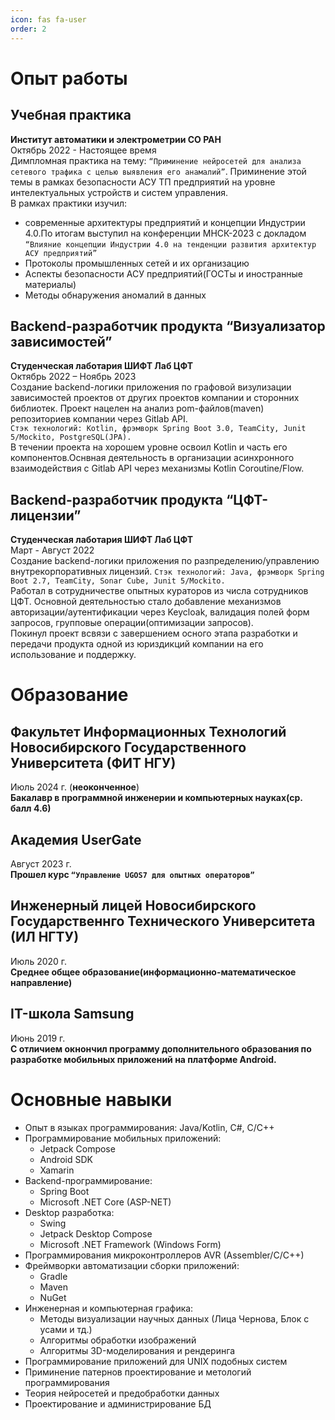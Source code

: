 ```yaml
---
icon: fas fa-user
order: 2
---
```


# Опыт работы 

## Учебная практика
**Институт автоматики и электрометрии СО РАН**  
Октябрь 2022 - Настоящее время  
Димпломная практика на тему: ``“Приминение нейросетей для анализа сетевого
трафика с целью выявления его анамалий”``. Приминение этой темы в рамках
безопасности АСУ ТП предприятий на уровне интелектуальных устройств и
систем управления.  
В рамках практики изучил:
- современные архитектуры предприятий и концепции Индустрии 4.0.По
  итогам выступил на конференции МНСК-2023 с докладом ``“Влияние
  концепции Индустрии 4.0 на тенденции развития архитектур АСУ
  предприятий”``
- Протоколы промышленных сетей и их организацию
- Аспекты безопасности АСУ предприятий(ГОСТы и иностранные
  материалы)
- Методы обнаружения аномалий в данных

## Backend-разработчик продукта “Визуализатор зависимостей”
**Студенческая лаботария ШИФТ Лаб ЦФТ**  
Октябрь 2022 – Ноябрь 2023  
Создание backend-логики приложения по графовой визулизации зависимостей
проектов от других проектов компании и сторонних библиотек. Проект нацелен на
анализ pom-файлов(maven) репозиториев компании через Gitlab API.   
``Стэк
технологий: Kotlin, фрэмворк Spring Boot 3.0, TeamCity, Junit 5/Mockito,
PostgreSQL(JPA).``  
В течении проекта на хорошем уровне освоил Kotlin и часть его
компонентов.Оснвная деятельность в организации асинхронного взаимодействия с
Gitlab API через механизмы Kotlin Coroutine/Flow.

## Backend-разработчик продукта “ЦФТ-лицензии”
**Студенческая лаботария ШИФТ Лаб ЦФТ**  
Март - Август 2022  
Создание backend-логики приложения по разпределению/управлению
внутрекорпоративных лицензий.
``Стэк технологий: Java, фрэмворк Spring Boot 2.7,
TeamCity, Sonar Cube, Junit 5/Mockito.``  
Работал в сотрудничестве опытных кураторов из числа сотрудников ЦФТ.
Основной деятельностью стало добавление механизмов
авторизации/аутентификации через Keycloak, валидация полей форм запросов,
групповые операции(оптимизации запросов).  
Покинул проект всвязи с завершением осного этапа разработки и передачи
продукта одной из юриздикций компании на его использование и поддержку.


# Образование 


## Факультет Информационных Технологий Новосибирского Государственного Университета (ФИТ НГУ)
Июль 2024 г. (__неоконченное__)  
**Бакалавр в программной инженерии и компьютерных науках(ср. балл 4.6)**

## Академия UserGate
Август 2023 г.  
**Прошел курс ``“Управление UGOS7 для опытных операторов”``**

## Инженерный лицей Новосибирского Государственнго Технического Университета (ИЛ НГТУ)
Июль 2020 г.  
**Среднее общее образование(информационно-математическое направление)**

## IT-школа Samsung
Июнь 2019 г.  
**С отличием окнончил программу дополнительного образования по разработке мобильных приложений на платформе Android.**

 

# Основные навыки

- Опыт в языках программирования: Java/Kotlin, С#, C/C++
- Программирование мобильных приложений:
    - Jetpack Compose
    - Android SDK
    - Xamarin 
- Backend-программирование:
    - Spring Boot
    - Microsoft .NET Core (ASP-NET)
- Desktop разработка:
    - Swing
    - Jetpack Desktop Compose
    - Microsoft .NET Framework (Windows Form)
- Программирования микроконтроллеров AVR (Assembler/C/C++)
- Фреймворки автоматизации сборки приложений:
    - Gradle
    - Maven
    - NuGet
- Инженерная и компьютерная графика:
    - Методы визуализации научных данных (Лица Чернова, Блок с усами и тд.)
    - Алгоритмы обработки изображений
    - Алгоритмы 3D-моделирования и рендеринга
- Программирование приложений для UNIX подобных систем
- Приминение патернов проектирование и метологий программирования
- Теория нейросетей и предобработки данных
- Проектирование и администрирование БД
